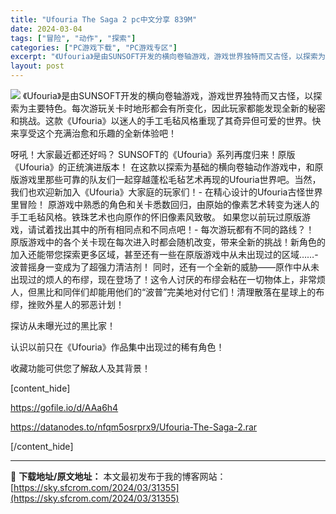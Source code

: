 ```yaml
---
title: "Ufouria The Saga 2 pc中文分享 839M"
date: 2024-03-04
tags: ["冒险", "动作", "探索"]
categories: ["PC游戏下载", "PC游戏专区"]
excerpt: "《Ufouria》是由SUNSOFT开发的横向卷轴游戏，游戏世界独特而又古怪，以探索为主要特色。每次游玩关卡时地形都会有所变化，因此玩家都能发现全新的秘密和挑战。这款《Ufouria》以迷人的手工毛毡风格重现了其奇异但可爱的世界。快来享受这个充满治愈和乐趣的全新体验吧！ 呀吼！大家最近都还好吗？ S&hellip;"
layout: post
---
```


<img class="aligncenter" src="https://cdn.akamai.steamstatic.com/steam/apps/2685090/header.jpg?t=1709132432" />
《Ufouria》是由SUNSOFT开发的横向卷轴游戏，游戏世界独特而又古怪，以探索为主要特色。每次游玩关卡时地形都会有所变化，因此玩家都能发现全新的秘密和挑战。这款《Ufouria》以迷人的手工毛毡风格重现了其奇异但可爱的世界。快来享受这个充满治愈和乐趣的全新体验吧！

呀吼！大家最近都还好吗？
SUNSOFT的《Ufouria》系列再度归来！原版《Ufouria》的正统演进版本！
在这款以探索为基础的横向卷轴动作游戏中，和原版游戏里那些可靠的队友们一起穿越蓬松毛毡艺术再现的Ufouria世界吧。当然，我们也欢迎新加入《Ufouria》大家庭的玩家们！- 在精心设计的Ufouria古怪世界里冒险！
原游戏中熟悉的角色和关卡悉数回归，由原始的像素艺术转变为迷人的手工毛毡风格。铁珠艺术也向原作的怀旧像素风致敬。
如果您以前玩过原版游戏，请试着找出其中的所有相同点和不同点吧！- 每次游玩都有不同的路线？！
原版游戏中的各个关卡现在每次进入时都会随机改变，带来全新的挑战！新角色的加入还能带您探索更多区域，甚至还有一些在原版游戏中从未出现过的区域……- 波普摇身一变成为了超强力清洁剂！
同时，还有一个全新的威胁——原作中从未出现过的烦人的布缪，现在登场了！这令人讨厌的布缪会粘在一切物体上，非常烦人，但黑比和同伴们却能用他们的“波普”完美地对付它们！清理散落在星球上的布缪，挫败外星人的邪恶计划！

探访从未曝光过的黑比家！

认识以前只在《Ufouria》作品集中出现过的稀有角色！

收藏功能可供您了解敌人及其背景！

[content_hide]

https://gofile.io/d/AAa6h4

https://datanodes.to/nfqm5osrprx9/Ufouria-The-Saga-2.rar

[/content_hide]

---
📖 **下载地址/原文地址：** 本文最初发布于我的博客网站：[https://sky.sfcrom.com/2024/03/31355](https://sky.sfcrom.com/2024/03/31355)
